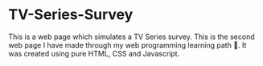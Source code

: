 # TV-Series-Survey
This is a web page which simulates a TV Series survey.
This is the second web page I have made through my web programming learning path :zany_face:.
It was created using pure HTML, CSS and Javascript.

